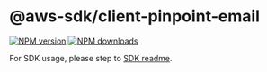 # @aws-sdk/client-pinpoint-email

[![NPM version](https://img.shields.io/npm/v/@aws-sdk/client-pinpoint-email/beta.svg)](https://www.npmjs.com/package/@aws-sdk/client-pinpoint-email)
[![NPM downloads](https://img.shields.io/npm/dm/@aws-sdk/client-pinpoint-email.svg)](https://www.npmjs.com/package/@aws-sdk/client-pinpoint-email)

For SDK usage, please step to [SDK readme](https://github.com/aws/aws-sdk-js-v3).

